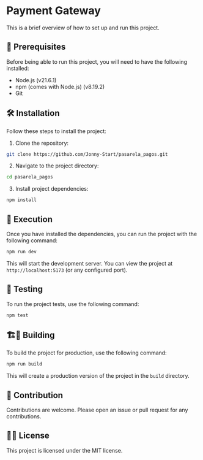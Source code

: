 # Payment Gateway

This is a brief overview of how to set up and run this project.

## 🎯 Prerequisites

Before being able to run this project, you will need to have the following installed:

- Node.js (v21.6.1)
- npm (comes with Node.js) (v8.19.2)
- Git

## 🛠️ Installation

Follow these steps to install the project:

1. Clone the repository:

```bash
git clone https://github.com/Jonny-Start/pasarela_pagos.git
```

2. Navigate to the project directory:

```bash
cd pasarela_pagos
```

3. Install project dependencies:

```bash
npm install
```

## 🚀 Execution

Once you have installed the dependencies, you can run the project with the following command:

```bash
npm run dev
```

This will start the development server. You can view the project at `http://localhost:5173` (or any configured port).

## 🤞 Testing

To run the project tests, use the following command:

```bash
npm test
```

## 🏗️👷 Building

To build the project for production, use the following command:

```bash
npm run build
```

This will create a production version of the project in the `build` directory.

## 🩼 Contribution

Contributions are welcome. Please open an issue or pull request for any contributions.

## 👨‍🎓 License

This project is licensed under the MIT license.
